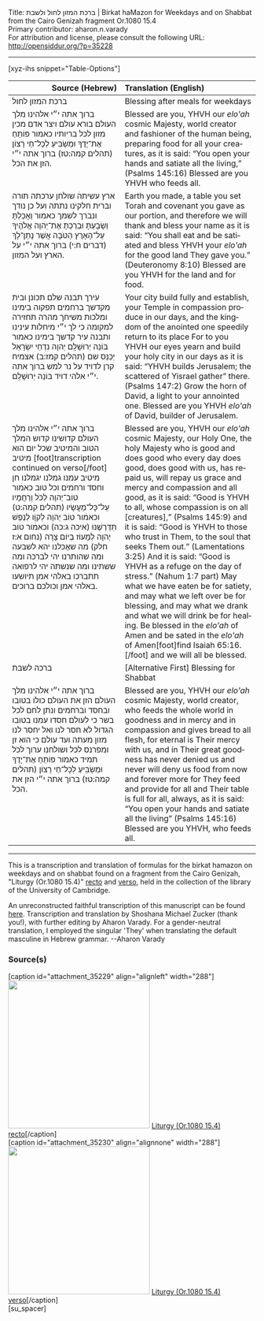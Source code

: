 <html>
<head></head>
<body>
Title: ברכת המזון לחול ולשבת | Birkat haMazon for Weekdays and on Shabbat from the Cairo Genizah fragment Or.1080 15.4<br />
Primary contributor: aharon.n.varady<br />
For attribution and license, please consult the following URL: <a href="http://opensiddur.org/?p=35228">http://opensiddur.org/?p=35228</a>
<p />
<hr />

[xyz-ihs snippet="Table-Options"]<table style="margin-left: auto; margin-right: auto;" class="draggable">
<thead><tr><th id="x" style="text-align: right;">Source (Hebrew)</th><th style="text-align: left;">Translation (English)</th></tr></thead>
<tbody>
<tr><td style="vertical-align:top;">
<div class="liturgy" lang="he">
<span class="instruction">ברכת המזון לחול</span>
</span></div></td>
 
<td style="vertical-align:top;">
<div class="english" lang="en">
<span class="instruction">Blessing after meals for weekdays</span>
</div></td></tr>


<tr><td style="vertical-align:top;">
<div class="liturgy" lang="he">
ברוך אתה 
י״י אלהינו 
מלך העולם 
בורא עולם 
ויצר אדם 
מכין מזון לכל בריותיו 
כאמור פּוֹתֵחַ אֶת־יָדֶךָ 
וּמַשְׂבִּיעַ לְכָל־חַי רָצוֹן <span class="citation">(תהלים קמה:טז)</span>
ברוך אתה י״י 
הזן את הכל.
</span></div></td>
 
<td style="vertical-align:top;">
<div class="english" lang="en">
Blessed are you, 
YHVH our <em>elo'ah</em>
cosmic Majesty, 
world creator 
and fashioner of the human being, 
preparing food for all your creatures, 
as it is said: “You open your hands 
and satiate all the living,” <span class="citation">(Psalms 145:16)</span>
Blessed are you YHVH 
who feeds all. 
</div></td></tr>


<tr><td style="vertical-align:top;">
<div class="liturgy" lang="he">
ארץ עשיתהׄ 
שולחן ערכתה 
תורה וברית חלקינו נתתה 
ועל כן נודך ונברך לשמך 
כאמור וְאָכַלְתָּ 
וְשָׂבָעְתָּ 
וּבֵרַכְתָּ אֶת־יְהוָה אֱלֹהֶיךָ 
עַל־הָאָרֶץ הַטֹּבָה אֲשֶׁר נָתַן־לָךְ <span class="citation">(דברים ח:י)</span>
ברוך אתה י״י 
על הארץ ועל המזון.
</span></div></td>
 
<td style="vertical-align:top;">
<div class="english" lang="en">
Earth you made, 
a table you set 
Torah and covenant you gave as our portion, 
and therefore we will thank and bless your name 
as it is said: “You shall eat 
and be satiated
and bless YHVH your <em>elo'ah</em> 
for the good land They gave you.” <span class="citation">(Deuteronomy 8:10)</span>
Blessed are you YHVH 
for the land and for food. 
</div></td></tr>


<tr><td style="vertical-align:top;">
<div class="liturgy" lang="he">
עירך תבנה שלם תכונן 
ובית מקדשך ברחמים 
תפקוה בימינו 
ומלכות משיחך 
מהרה תחזירה למקומה 
כי לך י״י מיחלות עינינו 
ותבנה עיר קדשך בימינו 
כאמור בּוֹנֵה יְרוּשָׁלִַם יְהוָה 
נִדְחֵי יִשְׂרָאֵל יְכַנֵּס שם <span class="citation">(תהלים קמז:ב)</span>
אצמיח קרן לדויד 
על נר למש 
ברוך אתה י״י 
אלהי דויד 
בּוֹנֵה יְרוּשָׁלִַם.
</span></div></td>
 
<td style="vertical-align:top;">
<div class="english" lang="en">
Your city build fully and establish, 
your Temple in compassion 
produce in our days, 
and the kingdom of the anointed one 
speedily return to its place 
For to you YHVH our eyes yearn 
and build your holy city in our days 
as it is said: “YHVH builds Jerusalem; 
the scattered of Yisrael gather” there. <span class="citation">(Psalms 147:2)</span>
Grow the horn of David, 
a light to your annointed one. 
Blessed are you YHVH
<em>elo'ah</em> of David, 
builder of Jerusalem.
</div></td></tr>


<tr><td style="vertical-align:top;">
<div class="liturgy" lang="he">
ברוך אתה 
י״י אלהינו 
מלך העולם 
קדושינו 
קדוש המלך 
הטוב והמיטיב 
שכל יום הוא מיטיב [foot]transcription continued on verso[/foot]
מיטיב עמנו 
גמלנו יגמלנו 
חן וחסד ורחמים וכל טוב 
כאמׄור טוֹב־יְהוָה לַכֹּל 
וְרַחֲמָיו עַל־כָּל־מַעֲשָׂיו <span class="citation">(תהלים קמה:ט)</span>
וכאמׄור טוֹב יְהוָה 
לְקוָֹו לְנֶפֶשׁ תִּדְרְשֶׁנּוּ  <span class="citation">(איכה ג:כה)</span>
וכאמׄור טוֹב יְהוָה לְמָעוֹז בְּיוֹם צָרָה <span class="citation">(נחום א:ז חלק)</span>
מה שאֶכלנו יהא לשבעה 
ומה שהותרנו יהי לברכה 
ומה ששתינו ומה שנשתה יהי לרפואה 
תתברכו באלהי אמן 
תיושעו באלהי אמן 
וכולכם ברוכים.
</span></div></td>
 
<td style="vertical-align:top;">
<div class="english" lang="en">
Blessed are you, 
YHVH our <em>elo'ah</em>
cosmic Majesty, 
our Holy One, 
the holy Majesty 
who is good and does good 
who every day does good,
does good with us, 
has repaid us, will repay us 
grace and mercy and compassion and all good, 
as it is said: “Good is YHVH to all, 
whose compassion is on all [creatures],” <span class="citation">(Psalms 145:9)</span>
and it is said: “Good is YHVH to those who trust in Them, 
to the soul that seeks Them out.” <span class="citation">(Lamentations 3:25)</span>
And it is said: “Good is YHVH as a refuge on the day of stress.” <span class="citation">(Nahum 1:7 part)</span>
May what we have eaten be for satiety, 
and may what we left over be for blessing, 
and may what we drank and what we will drink be for healing. 
Be blessed in the <em>elo'ah</em> of Amen 
and be sated in the <em>elo'ah</em> of Amen[foot]find Isaiah 65:16.[/foot] 
and we will all be blessed.
</div></td></tr>


<tr><td style="vertical-align:top;">
<div class="liturgy" lang="he">
<span class="instruction">ברכה לשבת</span>
</span></div></td>
 
<td style="vertical-align:top;">
<div class="english" lang="en">
<span class="instruction">[Alternative First] Blessing for Shabbat</span>
</div></td></tr>


<tr><td style="vertical-align:top;">
<div class="liturgy" lang="he">
ברוך אתה 
י״י אלהינו 
מלך העולם 
הזן את העולם כולו 
בטובו ובחסד וברחמים 
ונתן לחם לכל בשר 
כי לעולם חסדו עמנו 
בטובו הגדול לא חסר לנו 
ואל יחסר לנו מזון מעתה ועד עולם 
כי הוא זן ומפרנס לכל 
ושולחנו ערוך לכֹל תמיד 
כאמור פּוֹתֵחַ אֶת־יָדֶךָ 
וּמַשְׂבִּיעַ לְכָל־חַי רָצוֹן <span class="citation">(תהלים קמה:טז)</span>
ברוך אתה י״י 
הזן את הכל.
</span></div></td>
 
<td style="vertical-align:top;">
<div class="english" lang="en">
Blessed are you, 
YHVH our <em>elo'ah</em>
cosmic Majesty, 
world creator, who feeds the whole world 
in goodness and in mercy and in compassion 
and gives bread to all flesh, 
for eternal is Their mercy with us, 
and in Their great goodness has never denied us 
and never will deny us food from now and forever more 
for They feed and provide for all 
and Their table is full for all, always, 
as it is said: “You open your hands 
and satiate all the living” <span class="citation">(Psalms 145:16)</span>
Blessed are you YHVH, 
who feeds all.
</div></td></tr>
</tbody></table>

<hr />

This is a transcription and translation of formulas for the birkat hamazon on weekdays and on shabbat found on a fragment from the Cairo Genizah, "Liturgy (Or.1080 15.4)" <a href="https://cudl.lib.cam.ac.uk/view/MS-OR-01080-00015-00004/2">recto</a> and <a href="https://cudl.lib.cam.ac.uk/view/MS-OR-01080-00015-00004/1">verso</a>, held in the collection of the library of the University of Cambridge.  

An unreconstructed faithful transcription of this manuscript can be found <a href="https://docs.google.com/document/d/13bzMLkZe2w8t1dy1pIYlI5cvwDAOQ3Lvl17C-4mmEiE/edit?usp=sharing">here</a>. Transcription and translation by Shoshana Michael Zucker (thank you!), with further editing by Aharon Varady. For a gender-neutral translation, I employed the singular 'They' when translating the default masculine in Hebrew grammar. --Aharon Varady


<h3>Source(s)</h3>

<span style="float: right;">[caption id="attachment_35229" align="alignleft" width="288"]<a href="https://opensiddur.org/wp-content/uploads/2021/02/Liturgy-Or.1080-15.4-recto.png"><img src="https://opensiddur.org/wp-content/uploads/2021/02/Liturgy-Or.1080-15.4-recto-288x300.png" alt="" width="288" height="300" class="size-medium wp-image-35229" /></a> <a href="https://cudl.lib.cam.ac.uk/view/MS-OR-01080-00015-00004/2">Liturgy (Or.1080 15.4) recto</a>[/caption]</span> <span style="float: left;">[caption id="attachment_35230" align="alignnone" width="288"]<a href="https://opensiddur.org/wp-content/uploads/2021/02/Liturgy-Or.1080-15.4-verso.png"><img src="https://opensiddur.org/wp-content/uploads/2021/02/Liturgy-Or.1080-15.4-verso-288x300.png" alt="" width="288" height="300" class="size-medium wp-image-35230" /></a> <a href="https://cudl.lib.cam.ac.uk/view/MS-OR-01080-00015-00004/1">Liturgy (Or.1080 15.4) verso</a>[/caption]</span>[su_spacer]

&nbsp;













</body>
</html>